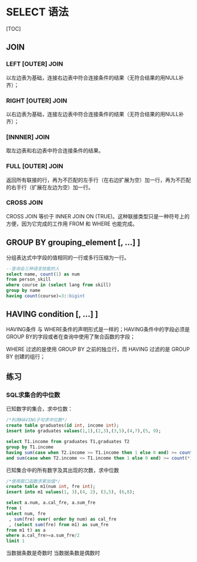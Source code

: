 # SELECT 语法

[TOC]

## JOIN

### LEFT  [OUTER]  JOIN 

以左边表为基础，连接右边表中符合连接条件的结果（无符合结果的用NULL补齐）；

### RIGHT  [OUTER]  JOIN

以右边表为基础，连接左边表中符合连接条件的结果（无符合结果的用NULL补齐）；

### [INNNER]  JOIN

取左边表和右边表中符合连接条件的结果。

### FULL  [OUTER]  JOIN

返回所有联接的行，再为不匹配的左手行（在右边扩展为空）加一行，再为不匹配的右手行（扩展在左边为空）加一行。

### CROSS JOIN

CROSS JOIN 等价于 INNER JOIN ON (TRUE)。这种联接类型只是一种符号上的方便，因为它完成的工作用 FROM 和 WHERE 也能完成。



## GROUP BY grouping_element [, ...] ]

分组表达式中字段的值相同的一行或多行压缩为一行。

```sql
--查询会三种语言技能的人
select name, count(1) as num
from person_skill 
where course in (select lang from skill)
group by name
having count(course)=3::bigint
```



## HAVING condition [, ...] ]

HAVING条件 与 WHERE条件的声明形式是一样的；HAVING条件中的字段必须是GROUP BY的字段或者在查询中使用了聚合函数的字段；

WHERE 过滤的是使用 GROUP BY 之前的独立行，而 HAVING 过滤的是  GROUP BY 创建的组行；



## 练习

### SQL求集合的中位数

已知数字的集合，求中位数：

```sql
/*利用HAVING子句求中位数*/
create table graduates(id int, income int);
insert into graduates values(1,1),(2,3),(3,5),(4,7),(5, 9);

select T1.income from graduates T1,graduates T2
group by T1.income
having sum(case when T2.income >= T1.income then 1 else 0 end) >= count(*)/2
and sum(case when T2.income <= T1.income then 1 else 0 end) >= count(*)/2
```



已知集合中的所有数字及其出现的次数，求中位数

```sql
/*使用窗口函数求累加值*/
create table m1(num int, fre int);
insert into m1 values(1, 3),(4, 2), (3,5), (6,8);

select a.num, a.cal_fre, a.sum_fre
from (
select num, fre
 , sum(fre) over( order by num) as cal_fre
 , (select sum(fre) from m1) as sum_fre
from m1 t) as a
where a.cal_fre>=a.sum_fre/2 
limit 1
```



当数据条数是奇数时
当数据条数是偶数时